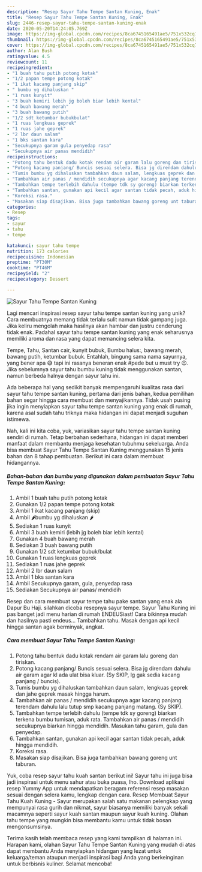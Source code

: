 ```yaml
---
description: "Resep Sayur Tahu Tempe Santan Kuning, Enak"
title: "Resep Sayur Tahu Tempe Santan Kuning, Enak"
slug: 2446-resep-sayur-tahu-tempe-santan-kuning-enak
date: 2020-05-20T14:24:05.769Z
image: https://img-global.cpcdn.com/recipes/8ca6745165491ae5/751x532cq70/sayur-tahu-tempe-santan-kuning-foto-resep-utama.jpg
thumbnail: https://img-global.cpcdn.com/recipes/8ca6745165491ae5/751x532cq70/sayur-tahu-tempe-santan-kuning-foto-resep-utama.jpg
cover: https://img-global.cpcdn.com/recipes/8ca6745165491ae5/751x532cq70/sayur-tahu-tempe-santan-kuning-foto-resep-utama.jpg
author: Alan Bush
ratingvalue: 4.5
reviewcount: 11
recipeingredient:
- "1 buah tahu putih potong kotak"
- "1/2 papan tempe potong kotak"
- "1 ikat kacang panjang skip"
- " bumbu yg dihaluskan "
- "1 ruas kunyit"
- "3 buah kemiri lebih jg boleh biar lebih kental"
- "4 buah bawang merah"
- "3 buah bawang putih"
- "1/2 sdt ketumbar bubukbulat"
- "1 ruas lengkuas geprek"
- "1 ruas jahe geprek"
- "2 lbr daun salam"
- "1 bks santan kara"
- "Secukupnya garam gula penyedap rasa"
- "Secukupnya air panas mendidih"
recipeinstructions:
- "Potong tahu bentuk dadu kotak rendam air garam lalu goreng dan tiriskan."
- "Potong kacang panjang/ Buncis sesuai selera. Bisa jg direndam dahulu air garam agar kl ada ulat bisa kluar. (Sy SKIP, lg gak sedia kacang panjang / buncis)."
- "Tumis bumbu yg dihaluskan tambahkan daun salam, lengkuas geprek dan jahe geprek masak hingga harum."
- "Tambahkan air panas / mendidih secukupnya agar kacang panjang terendam dahulu lalu tutup smp kacang panjang matang. (Sy SKIP)."
- "Tambahkan tempe terlebih dahulu (tempe tdk sy goreng) biarkan terkena bumbu tumisan, aduk rata. Tambahkan air panas / mendidih secukupnya biarkan hingga mendidih. Masukan tahu garam, gula dan penyedap."
- "Tambahkan santan, gunakan api kecil agar santan tidak pecah, aduk hingga mendidih."
- "Koreksi rasa."
- "Masakan siap disajikan. Bisa juga tambahkan bawang goreng unt taburan."
categories:
- Resep
tags:
- sayur
- tahu
- tempe

katakunci: sayur tahu tempe 
nutrition: 173 calories
recipecuisine: Indonesian
preptime: "PT30M"
cooktime: "PT46M"
recipeyield: "2"
recipecategory: Dessert

---
```



![Sayur Tahu Tempe Santan Kuning](https://img-global.cpcdn.com/recipes/8ca6745165491ae5/751x532cq70/sayur-tahu-tempe-santan-kuning-foto-resep-utama.jpg)

Lagi mencari inspirasi resep sayur tahu tempe santan kuning yang unik? Cara membuatnya memang tidak terlalu sulit namun tidak gampang juga. Jika keliru mengolah maka hasilnya akan hambar dan justru cenderung tidak enak. Padahal sayur tahu tempe santan kuning yang enak seharusnya memiliki aroma dan rasa yang dapat memancing selera kita.

Tempe, Tahu, Santan cair, kunyit bubuk, Bumbu halus:, bawang merah, bawang putih, ketumbar bubuk. Entahlah, bingung sama nama sayurnya, yang bener apa 😅 tapi ini rasanya beneran enak #pede but u must try 😉. Jika sebelumnya sayur tahu bumbu kuning tidak menggunakan santan, namun berbeda halnya dengan sayur tahu ini.

Ada beberapa hal yang sedikit banyak mempengaruhi kualitas rasa dari sayur tahu tempe santan kuning, pertama dari jenis bahan, kedua pemilihan bahan segar hingga cara membuat dan menyajikannya. Tidak usah pusing jika ingin menyiapkan sayur tahu tempe santan kuning yang enak di rumah, karena asal sudah tahu triknya maka hidangan ini dapat menjadi suguhan istimewa.


Nah, kali ini kita coba, yuk, variasikan sayur tahu tempe santan kuning sendiri di rumah. Tetap berbahan sederhana, hidangan ini dapat memberi manfaat dalam membantu menjaga kesehatan tubuhmu sekeluarga. Anda bisa membuat Sayur Tahu Tempe Santan Kuning menggunakan 15 jenis bahan dan 8 tahap pembuatan. Berikut ini cara dalam membuat hidangannya.

<!--inarticleads1-->

##### Bahan-bahan dan bumbu yang digunakan dalam pembuatan Sayur Tahu Tempe Santan Kuning:

1. Ambil 1 buah tahu putih potong kotak
1. Gunakan 1/2 papan tempe potong kotak
1. Ambil 1 ikat kacang panjang (skip)
1. Ambil  🌶bumbu yg dihaluskan 🌶
1. Sediakan 1 ruas kunyit
1. Ambil 3 buah kemiri (lebih jg boleh biar lebih kental)
1. Gunakan 4 buah bawang merah
1. Sediakan 3 buah bawang putih
1. Gunakan 1/2 sdt ketumbar bubuk/bulat
1. Gunakan 1 ruas lengkuas geprek
1. Sediakan 1 ruas jahe geprek
1. Ambil 2 lbr daun salam
1. Ambil 1 bks santan kara
1. Ambil Secukupnya garam, gula, penyedap rasa
1. Sediakan Secukupnya air panas/ mendidih


Resep dan cara membuat sayur tempe tahu pake santan yang enak ala Dapur Bu Haji. silahkan dicoba resepnya sayur tempe. Sayur Tahu Kuning ini pas banget jadi menu harian di rumah ENDEUSiast! Cara bikinnya mudah dan hasilnya pasti endeus… Tambahkan tahu. Masak dengan api kecil hingga santan agak berminyak, angkat. 

<!--inarticleads2-->

##### Cara membuat Sayur Tahu Tempe Santan Kuning:

1. Potong tahu bentuk dadu kotak rendam air garam lalu goreng dan tiriskan.
1. Potong kacang panjang/ Buncis sesuai selera. Bisa jg direndam dahulu air garam agar kl ada ulat bisa kluar. (Sy SKIP, lg gak sedia kacang panjang / buncis).
1. Tumis bumbu yg dihaluskan tambahkan daun salam, lengkuas geprek dan jahe geprek masak hingga harum.
1. Tambahkan air panas / mendidih secukupnya agar kacang panjang terendam dahulu lalu tutup smp kacang panjang matang. (Sy SKIP).
1. Tambahkan tempe terlebih dahulu (tempe tdk sy goreng) biarkan terkena bumbu tumisan, aduk rata. Tambahkan air panas / mendidih secukupnya biarkan hingga mendidih. Masukan tahu garam, gula dan penyedap.
1. Tambahkan santan, gunakan api kecil agar santan tidak pecah, aduk hingga mendidih.
1. Koreksi rasa.
1. Masakan siap disajikan. Bisa juga tambahkan bawang goreng unt taburan.


Yuk, coba resep sayur tahu kuah santan berikut ini! Sayur tahu ini juga bisa jadi inspirasi untuk menu sahur atau buka puasa, lho. Download aplikasi resep Yummy App untuk mendapatkan beragam referensi resep masakan sesuai dengan selera kamu, lengkap dengan cara. Resep Membuat Sayur Tahu Kuah Kuning - Sayur merupakan salah satu makanan pelengkap yang mempunyai rasa gurih dan nikmat, sayur biasanya memiliki banyak sekali macamnya seperti sayur kuah santan maupun sayur kuah kuning. Olahan tahu tempe yang mungkin bisa membantu kamu untuk tidak bosan mengonsumsinya. 

Terima kasih telah membaca resep yang kami tampilkan di halaman ini. Harapan kami, olahan Sayur Tahu Tempe Santan Kuning yang mudah di atas dapat membantu Anda menyiapkan hidangan yang lezat untuk keluarga/teman ataupun menjadi inspirasi bagi Anda yang berkeinginan untuk berbisnis kuliner. Selamat mencoba!
